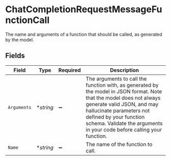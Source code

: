 # ChatCompletionRequestMessageFunctionCall

The name and arguments of a function that should be called, as generated by the model.


## Fields

| Field                                                                                                                                                                                                                                                                             | Type                                                                                                                                                                                                                                                                              | Required                                                                                                                                                                                                                                                                          | Description                                                                                                                                                                                                                                                                       |
| --------------------------------------------------------------------------------------------------------------------------------------------------------------------------------------------------------------------------------------------------------------------------------- | --------------------------------------------------------------------------------------------------------------------------------------------------------------------------------------------------------------------------------------------------------------------------------- | --------------------------------------------------------------------------------------------------------------------------------------------------------------------------------------------------------------------------------------------------------------------------------- | --------------------------------------------------------------------------------------------------------------------------------------------------------------------------------------------------------------------------------------------------------------------------------- |
| `Arguments`                                                                                                                                                                                                                                                                       | **string*                                                                                                                                                                                                                                                                         | :heavy_minus_sign:                                                                                                                                                                                                                                                                | The arguments to call the function with, as generated by the model in JSON format. Note that the model does not always generate valid JSON, and may hallucinate parameters not defined by your function schema. Validate the arguments in your code before calling your function. |
| `Name`                                                                                                                                                                                                                                                                            | **string*                                                                                                                                                                                                                                                                         | :heavy_minus_sign:                                                                                                                                                                                                                                                                | The name of the function to call.                                                                                                                                                                                                                                                 |